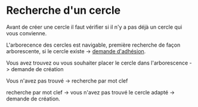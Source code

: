 
# Recherche d'un cercle 

Avant de créer une cercle il faut vérifier si il n'y a pas déjà un cercle qui vous convienne.

L'arborecence des cercles est navigable, première recherche de façon arborescente, si le cercle existe -> [demande d'adhésion](adhesion.md).

Vous avez trouvez ou vous souhaiter placer le cercle dans l'arborescence -> demande de création 

Vous n'avez pas trouvé -> recherche par mot clef 

recherche par mot clef -> vous n'avez pas trouvé le cercle adapté -> demande de création.


